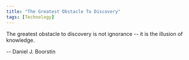 ```yaml
---
title: "The Greatest Obstacle To Discovery"
tags: [Technology]
---
```


The greatest obstacle to discovery is not ignorance -- it is the illusion of
knowledge.

-- Daniel J. Boorstin
